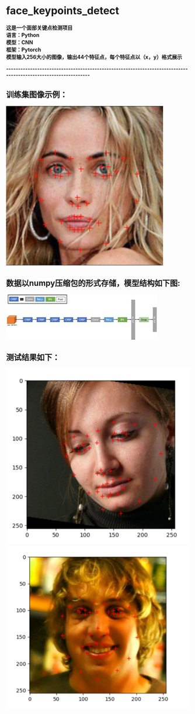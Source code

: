 # face_keypoints_detect
**这是一个面部关键点检测项目</br>
语言：Python</br>
模型：CNN</br>
框架：Pytorch</br>
模型输入256大小的图像，输出44个特征点，每个特征点以（x，y）格式展示**</br>

**---------------------------------------------------------------------------------------------------------------**</br>


## 训练集图像示例：</br>
![image](https://github.com/XiuZheng2001/face_keypoints_detect/blob/main/visualize_imgs/train_sample.png)</br>
## 数据以numpy压缩包的形式存储，模型结构如下图:</br>
![image](https://github.com/XiuZheng2001/face_keypoints_detect/blob/main/visualize_imgs/model.jpg)</br>
## 测试结果如下：</br>
![image](https://github.com/XiuZheng2001/face_keypoints_detect/blob/main/visualize_imgs/test1.png)
![image](https://github.com/XiuZheng2001/face_keypoints_detect/blob/main/visualize_imgs/test2.png)
